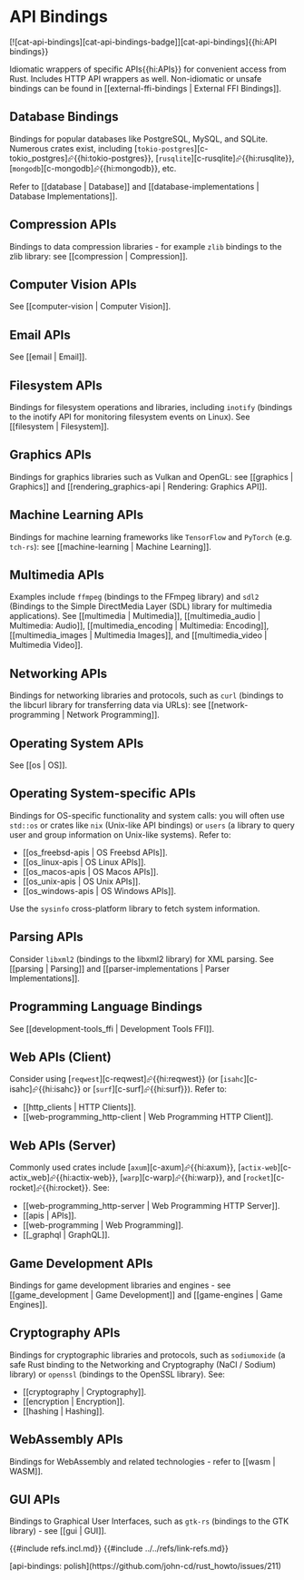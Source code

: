 # API Bindings

[![cat-api-bindings][cat-api-bindings-badge]][cat-api-bindings]{{hi:API bindings}}

Idiomatic wrappers of specific APIs{{hi:APIs}} for convenient access from Rust. Includes HTTP API wrappers as well. Non-idiomatic or unsafe bindings can be found in [[external-ffi-bindings | External FFI Bindings]].

## Database Bindings

Bindings for popular databases like PostgreSQL, MySQL, and SQLite. Numerous crates exist, including [`tokio-postgres`][c-tokio_postgres]⮳{{hi:tokio-postgres}}, [`rusqlite`][c-rusqlite]⮳{{hi:rusqlite}}, [`mongodb`][c-mongodb]⮳{{hi:mongodb}}, etc.

Refer to [[database | Database]] and [[database-implementations | Database Implementations]].

## Compression APIs

Bindings to data compression libraries - for example `zlib` bindings to the zlib library: see [[compression | Compression]].

## Computer Vision APIs

See [[computer-vision | Computer Vision]].

## Email APIs

See [[email | Email]].

## Filesystem APIs

Bindings for filesystem operations and libraries, including `inotify` (bindings to the inotify API for monitoring filesystem events on Linux). See [[filesystem | Filesystem]].

## Graphics APIs

Bindings for graphics libraries such as Vulkan and OpenGL: see [[graphics | Graphics]] and [[rendering_graphics-api | Rendering: Graphics API]].

## Machine Learning APIs

Bindings for machine learning frameworks like `TensorFlow` and `PyTorch` (e.g. `tch-rs`): see [[machine-learning | Machine Learning]].

## Multimedia APIs

Examples include `ffmpeg` (bindings to the FFmpeg library) and `sdl2` (Bindings to the Simple DirectMedia Layer (SDL) library for multimedia applications). See [[multimedia | Multimedia]], [[multimedia_audio | Multimedia: Audio]], [[multimedia_encoding | Multimedia: Encoding]], [[multimedia_images | Multimedia Images]], and [[multimedia_video | Multimedia Video]].

## Networking APIs

Bindings for networking libraries and protocols, such as `curl` (bindings to the libcurl library for transferring data via URLs): see [[network-programming | Network Programming]].

## Operating System APIs

See [[os | OS]].

## Operating System-specific APIs

Bindings for OS-specific functionality and system calls: you will often use `std::os` or crates like `nix` (Unix-like API bindings) or `users` (a library to query user and group information on Unix-like systems). Refer to:

- [[os_freebsd-apis | OS Freebsd APIs]].
- [[os_linux-apis | OS Linux APIs]].
- [[os_macos-apis | OS Macos APIs]].
- [[os_unix-apis | OS Unix APIs]].
- [[os_windows-apis | OS Windows APIs]].

Use the `sysinfo` cross-platform library to fetch system information.

## Parsing APIs

Consider `libxml2` (bindings to the libxml2 library) for XML parsing. See [[parsing | Parsing]] and [[parser-implementations | Parser Implementations]].

## Programming Language Bindings

See [[development-tools_ffi | Development Tools FFI]].

## Web APIs (Client)

Consider using [`reqwest`][c-reqwest]⮳{{hi:reqwest}} (or [`isahc`][c-isahc]⮳{{hi:isahc}} or [`surf`][c-surf]⮳{{hi:surf}}). Refer to:

- [[http_clients | HTTP Clients]].
- [[web-programming_http-client | Web Programming HTTP Client]].

## Web APIs (Server)

Commonly used crates include [`axum`][c-axum]⮳{{hi:axum}}, [`actix-web`][c-actix_web]⮳{{hi:actix-web}}, [`warp`][c-warp]⮳{{hi:warp}}, and [`rocket`][c-rocket]⮳{{hi:rocket}}. See:

- [[web-programming_http-server | Web Programming HTTP Server]].
- [[apis | APIs]].
- [[web-programming | Web Programming]].
- [[_graphql | GraphQL]].

## Game Development APIs

Bindings for game development libraries and engines - see [[game_development | Game Development]] and [[game-engines | Game Engines]].

## Cryptography APIs

Bindings for cryptographic libraries and protocols, such as `sodiumoxide` (a safe Rust binding to the Networking and Cryptography (NaCl / Sodium) library) or `openssl` (bindings to the OpenSSL library). See:

- [[cryptography | Cryptography]].
- [[encryption | Encryption]].
- [[hashing | Hashing]].

## WebAssembly APIs

Bindings for WebAssembly and related technologies - refer to [[wasm | WASM]].

## GUI APIs

Bindings to Graphical User Interfaces, such as `gtk-rs` (bindings to the GTK library) - see [[gui | GUI]].

{{#include refs.incl.md}}
{{#include ../../refs/link-refs.md}}

<div class="hidden">
[api-bindings: polish](https://github.com/john-cd/rust_howto/issues/211)
</div>
